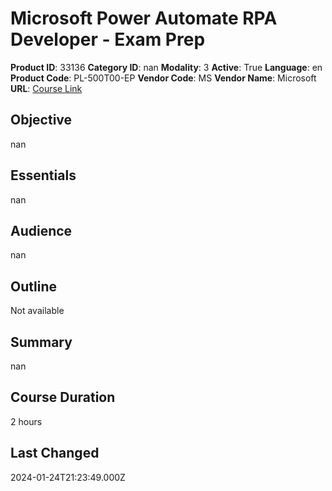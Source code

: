 # Microsoft Power Automate RPA Developer - Exam Prep

**Product ID**: 33136
**Category ID**: nan
**Modality**: 3
**Active**: True
**Language**: en
**Product Code**: PL-500T00-EP
**Vendor Code**: MS
**Vendor Name**: Microsoft
**URL**: [Course Link](https://www.fastlaneus.com/course/microsoft-pl-500t00-ep)

## Objective
nan

## Essentials
nan

## Audience
nan

## Outline
Not available

## Summary
nan

## Course Duration
2 hours

## Last Changed
2024-01-24T21:23:49.000Z
